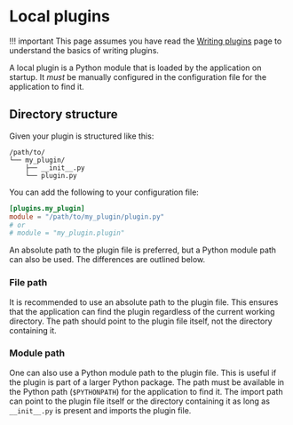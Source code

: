 # Local plugins

!!! important
    This page assumes you have read the [Writing plugins](./guide.md) page to understand the basics of writing plugins.

A local plugin is a Python module that is loaded by the application on startup. It _must_ be manually configured in the configuration file for the application to find it.

## Directory structure

Given your plugin is structured like this:

```plaintext
/path/to/
└── my_plugin/
    ├── __init__.py
    └── plugin.py
```

You can add the following to your configuration file:

```toml
[plugins.my_plugin]
module = "/path/to/my_plugin/plugin.py"
# or
# module = "my_plugin.plugin"
```

An absolute path to the plugin file is preferred, but a Python module path can also be used. The differences are outlined below.

### File path

It is recommended to use an absolute path to the plugin file. This ensures that the application can find the plugin regardless of the current working directory. The path should point to the plugin file itself, not the directory containing it.

### Module path

One can also use a Python module path to the plugin file. This is useful if the plugin is part of a larger Python package. The path must be available in the Python path (`$PYTHONPATH`) for the application to find it. The import path can point to the plugin file itself or the directory containing it as long as `__init__.py` is present and imports the plugin file.
